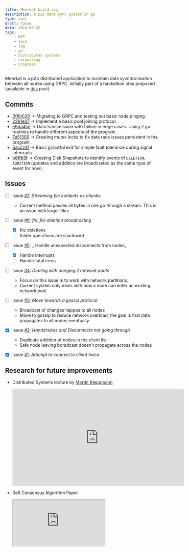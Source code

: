 ```yaml
---
title: Meerkat build log
description: A p2p data sync system in go
type: post
draft: false
date: 2024-04-22
tags:
    - WIP
    - tech
    - log
    - go
    - distributed systems
    - networking
    - progress
---
```


Meerkat is a p2p distributed application to maintain data synchronisation between all nodes using GRPC. Initially part of a hackathon idea proposed (available in [this](https://hegde.live/posts/dist_sys/inginy12) post)

## Commits

- [3f8b029](https://github.com/bwaklog/meerkat/commit/3f8b029069bff3ce0673b9dda92001a50175ade4) -> Migrating to GRPC and testing out basic node pinging.
- [2291e07](https://github.com/bwaklog/meerkat/commit/2291e07e67be6f91067e3bfe13130b58327e6612) -> Implement a basic pool joining protocol.
- [e9da45e](https://github.com/bwaklog/meerkat/commit/e9da45e1bd5b491133b542dc4be6060bb03e472c) -> Data transmission with failure in edge cases. Using 2 go routines to handle different aspects of the program.
- [7a51506](https://github.com/bwaklog/meerkat/commit/7a51506e730176bc8e80098e5b4e274f5acd2552) -> Creating mutex locks to fix data race issues persistent in the program.
- [6acc241](https://github.com/bwaklog/meerkat/commit/6acc241568aaeb9dafe78e638ebb84bc26fcc580) -> Basic graceful exit for simple fault tolerance during signal interrupts
- [b8ffb9f](https://github.com/bwaklog/meerkat/commit/b8ffb9fad0025447a631367c9c23c45f7524bf58) -> Creating Disk Snapshots to identify events of `DELETION`, `ADDITION` (updates and addition are broadcasted as the same type of event for now).

## Issues

- [ ] Issue [#7](https://github.com/bwaklog/meerkat/issues/7): _Streaming file contents as chunks_
    - Current method passes all bytes in one go through a stream. This is an issue with larger files
- [ ] Issue [#6](https://github.com/bwaklog/meerkat/issues/6): _fix: file deletion broadcasting_
    - [x] file deletions
    - [ ] folder operations are shadowed
- [ ] Issue [#5](https://github.com/bwaklog/meerkat/issues/5): _ Handle unexpected disconnects from nodes_
    - [x] Handle interrupts
    - [ ] Handle fatal erros
- [ ] Issue [#4](https://github.com/bwaklog/meerkat/issues/4): _Dealing with merging 2 network pools_
    - Focus on this issue is to work with network partitions.
    - Current system only deals with how a node can enter an existing network pool.
- [ ] Issue [#3](https://github.com/bwaklog/meerkat/issues/3): _Move towards a gossip protocol_
    - Broadcast of changes happes to all nodes
    - Move to gossip to reduce network overload, the goal is that data propagates to all nodes eventually.
- [x] Issue [#2](https://github.com/bwaklog/meerkat/issues/2): _Handshakes and Disconnects not going through_
    - Duplicate addition of nodes in the client list
    - Safe node leaving boradcast doesn't propagate across the nodes
- [x] Issue [#1](https://github.com/bwaklog/meerkat/issues/1): _Attempt to connect to client twice_


## Research for future improvements

- Distributed Systems lecture by [Martin Kleppmann](https://martin.kleppmann.com/)
    <div class="video-container">
    <iframe width="560" height="315" src="https://www.youtube-nocookie.com/embed/videoseries?si=4qyZinhJjrAFyn2w&amp;controls=0&amp;list=PLeKd45zvjcDFUEv_ohr_HdUFe97RItdiB" title="YouTube video player" frameborder="0" allow="accelerometer; autoplay; clipboard-write; encrypted-media; gyroscope; picture-in-picture; web-share" referrerpolicy="strict-origin-when-cross-origin" allowfullscreen></iframe>
    </div>

- Raft Consensus Algorithm Paper
    <iframe src="https://raft.github.io/raft.pdf"></iframe>
